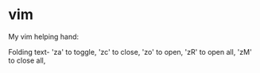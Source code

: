vim
===

My vim helping hand:

Folding text-
  'za' to toggle,
  'zc' to close,
  'zo' to open,
  'zR' to open all,
  'zM' to close all,
